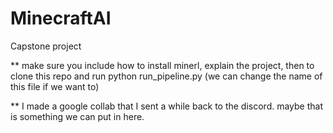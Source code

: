 # MinecraftAI
Capstone project 

** make sure you include how to install minerl, explain the project, then to clone this repo and run python run_pipeline.py (we can change the name of this file if we want to) 

** I made a google collab that I sent a while back to the discord. maybe that is something we can put in here. 
